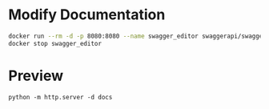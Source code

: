 # Modify Documentation

```bash
docker run --rm -d -p 8080:8080 --name swagger_editor swaggerapi/swagger-editor
docker stop swagger_editor
```

# Preview
```
python -m http.server -d docs
```